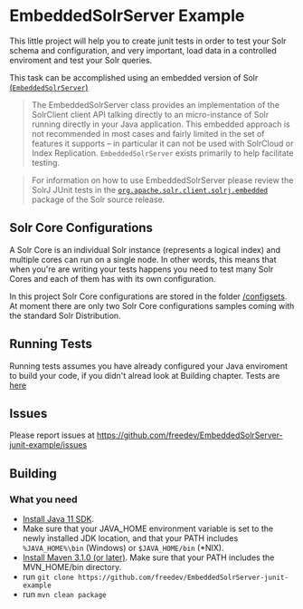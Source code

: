 # EmbeddedSolrServer Example

This little project will help you to create junit tests in order to test your Solr schema and configuration, and very important, load data in a controlled enviroment and test your Solr queries.

This task can be accomplished using an embedded version of Solr [(`EmbeddedSolrServer`)](https://lucene.apache.org/solr/guide/7_0/using-solrj.html#embeddedsolrserver)

> The EmbeddedSolrServer class provides an implementation of the SolrClient client API talking directly to an micro-instance of Solr running directly in your Java application. This embedded approach is not recommended in most cases and fairly limited in the set of features it supports – in particular it can not be used with SolrCloud or Index Replication. `EmbeddedSolrServer` exists primarily to help facilitate testing.

> For information on how to use EmbeddedSolrServer please review the SolrJ JUnit tests in the [`org.apache.solr.client.solrj.embedded`](https://github.com/apache/lucene-solr/tree/master/solr/core/src/test/org/apache/solr/client/solrj/embedded) package of the Solr source release.

## Solr Core Configurations

A Solr Core is an individual Solr instance (represents a logical index) and multiple cores can run on a single node. In other words, this  means that when you're are writing your tests happens you need to test many Solr Cores and each of them has with its own configuration. 

In this project Solr Core configurations are stored in the folder [/configsets](https://github.com/freedev/EmbeddedSolrServer-junit-example/tree/main/configsets). At moment there are only two Solr Core configurations samples coming with the standard Solr Distribution.

## Running Tests

Running tests assumes you have already configured your Java enviroment to build your code, if you didn't alread look at Building chapter.
Tests are [here](https://github.com/freedev/EmbeddedSolrServer-junit-example/tree/main/src/test/java/it/damore/solr)

## Issues
Please report issues at https://github.com/freedev/EmbeddedSolrServer-junit-example/issues

## Building
### What you need ###
* [Install Java 11 SDK](http://www.oracle.com/technetwork/java/javase/downloads/index.html).
* Make sure that your JAVA\_HOME environment variable is set to the newly installed JDK location, and that your PATH includes ```%JAVA_HOME%\bin``` (Windows) or ```$JAVA_HOME/bin``` (\*NIX).
* [Install Maven 3.1.0 \(or later\)](http://maven.apache.org/download.html). Make sure that your PATH includes the MVN\_HOME/bin directory.
* run ```git clone https://github.com/freedev/EmbeddedSolrServer-junit-example```
* run ```mvn clean package```
